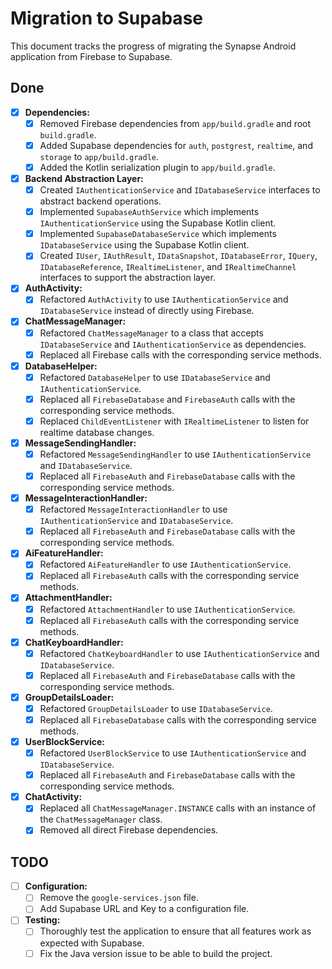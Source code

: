 # Migration to Supabase

This document tracks the progress of migrating the Synapse Android application from Firebase to Supabase.

## Done

- [x] **Dependencies:**
    - [x] Removed Firebase dependencies from `app/build.gradle` and root `build.gradle`.
    - [x] Added Supabase dependencies for `auth`, `postgrest`, `realtime`, and `storage` to `app/build.gradle`.
    - [x] Added the Kotlin serialization plugin to `app/build.gradle`.
- [x] **Backend Abstraction Layer:**
    - [x] Created `IAuthenticationService` and `IDatabaseService` interfaces to abstract backend operations.
    - [x] Implemented `SupabaseAuthService` which implements `IAuthenticationService` using the Supabase Kotlin client.
    - [x] Implemented `SupabaseDatabaseService` which implements `IDatabaseService` using the Supabase Kotlin client.
    - [x] Created `IUser`, `IAuthResult`, `IDataSnapshot`, `IDatabaseError`, `IQuery`, `IDatabaseReference`, `IRealtimeListener`, and `IRealtimeChannel` interfaces to support the abstraction layer.
- [x] **AuthActivity:**
    - [x] Refactored `AuthActivity` to use `IAuthenticationService` and `IDatabaseService` instead of directly using Firebase.
- [x] **ChatMessageManager:**
    - [x] Refactored `ChatMessageManager` to a class that accepts `IDatabaseService` and `IAuthenticationService` as dependencies.
    - [x] Replaced all Firebase calls with the corresponding service methods.
- [x] **DatabaseHelper:**
    - [x] Refactored `DatabaseHelper` to use `IDatabaseService` and `IAuthenticationService`.
    - [x] Replaced all `FirebaseDatabase` and `FirebaseAuth` calls with the corresponding service methods.
    - [x] Replaced `ChildEventListener` with `IRealtimeListener` to listen for realtime database changes.
- [x] **MessageSendingHandler:**
    - [x] Refactored `MessageSendingHandler` to use `IAuthenticationService` and `IDatabaseService`.
    - [x] Replaced all `FirebaseAuth` and `FirebaseDatabase` calls with the corresponding service methods.
- [x] **MessageInteractionHandler:**
    - [x] Refactored `MessageInteractionHandler` to use `IAuthenticationService` and `IDatabaseService`.
    - [x] Replaced all `FirebaseAuth` and `FirebaseDatabase` calls with the corresponding service methods.
- [x] **AiFeatureHandler:**
    - [x] Refactored `AiFeatureHandler` to use `IAuthenticationService`.
    - [x] Replaced all `FirebaseAuth` calls with the corresponding service methods.
- [x] **AttachmentHandler:**
    - [x] Refactored `AttachmentHandler` to use `IAuthenticationService`.
    - [x] Replaced all `FirebaseAuth` calls with the corresponding service methods.
- [x] **ChatKeyboardHandler:**
    - [x] Refactored `ChatKeyboardHandler` to use `IAuthenticationService` and `IDatabaseService`.
    - [x] Replaced all `FirebaseAuth` and `FirebaseDatabase` calls with the corresponding service methods.
- [x] **GroupDetailsLoader:**
    - [x] Refactored `GroupDetailsLoader` to use `IDatabaseService`.
    - [x] Replaced all `FirebaseDatabase` calls with the corresponding service methods.
- [x] **UserBlockService:**
    - [x] Refactored `UserBlockService` to use `IAuthenticationService` and `IDatabaseService`.
    - [x] Replaced all `FirebaseAuth` and `FirebaseDatabase` calls with the corresponding service methods.
- [x] **ChatActivity:**
    - [x] Replaced all `ChatMessageManager.INSTANCE` calls with an instance of the `ChatMessageManager` class.
    - [x] Removed all direct Firebase dependencies.

## TODO

- [ ] **Configuration:**
    - [ ] Remove the `google-services.json` file.
    - [ ] Add Supabase URL and Key to a configuration file.
- [ ] **Testing:**
    - [ ] Thoroughly test the application to ensure that all features work as expected with Supabase.
    - [ ] Fix the Java version issue to be able to build the project.